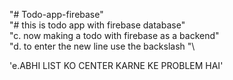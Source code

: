 "# Todo-app-firebase" \
"# this is todo app with firebase database"\
"c. now making a todo with firebase as a backend"\
"d. to enter the new line use the backslash "\

 'e.ABHI LIST KO CENTER KARNE KE PROBLEM HAI'

